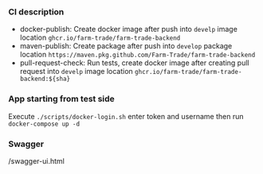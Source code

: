 ### CI description
- docker-publish: Create docker image after push into `develp` image location `ghcr.io/farm-trade/farm-trade-backend`
- maven-publish: Create package after push into `develop` package location `https://maven.pkg.github.com/Farm-Trade/farm-trade-backend`
- pull-request-check: Run tests, create docker image after creating pull request into `develp` image location `ghcr.io/farm-trade/farm-trade-backend:${sha}`
### App starting from test side
Execute `./scripts/docker-login.sh` enter token and username then run `docker-compose up -d`
### Swagger
<domain>/swagger-ui.html
